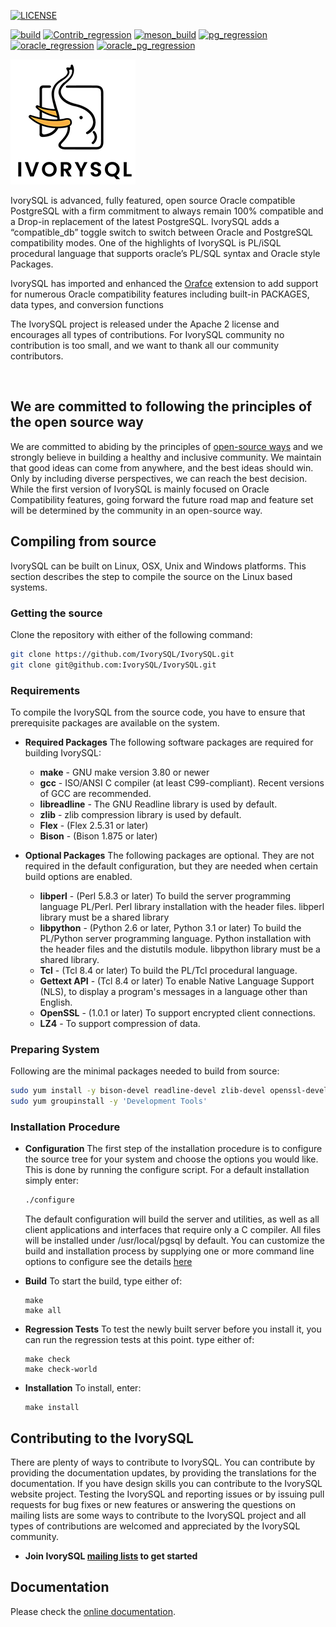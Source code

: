 [![LICENSE](https://img.shields.io/badge/license-Apache--2.0-blue?logo=apache)](https://github.com/IvorySQL/IvorySQL/blob/IVORY_REL_3_STABLE/LICENSE)

[![build](https://github.com/IvorySQL/IvorySQL/actions/workflows/build.yml/badge.svg?branch=IVORY_REL_3_STABLE&event=push)](https://github.com/IvorySQL/IvorySQL/actions/workflows/build.yml)
[![Contrib_regression](https://github.com/IvorySQL/IvorySQL/actions/workflows/contrib_regression.yml/badge.svg?branch=IVORY_REL_3_STABLE&event=push)](https://github.com/IvorySQL/IvorySQL/actions/workflows/contrib_regression.yml)
[![meson_build](https://github.com/IvorySQL/IvorySQL/actions/workflows/meson_build.yml/badge.svg?branch=IVORY_REL_3_STABLE&event=push)](https://github.com/IvorySQL/IvorySQL/actions/workflows/meson_build.yml)
[![pg_regression](https://github.com/IvorySQL/IvorySQL/actions/workflows/pg_regression.yml/badge.svg?branch=IVORY_REL_3_STABLE&event=push)](https://github.com/IvorySQL/IvorySQL/actions/workflows/pg_regression.yml)
[![oracle_regression](https://github.com/IvorySQL/IvorySQL/actions/workflows/oracle_regression.yml/badge.svg?branch=IVORY_REL_3_STABLE&event=push)](https://github.com/IvorySQL/IvorySQL/actions/workflows/oracle_regression.yml)
[![oracle_pg_regression](https://github.com/IvorySQL/IvorySQL/actions/workflows/oracle_pg_regression.yml/badge.svg?branch=IVORY_REL_3_STABLE&event=push)](https://github.com/IvorySQL/IvorySQL/actions/workflows/oracle_pg_regression.yml)

![IvorySQL](https://github.com/IvorySQL/Ivory-www/blob/main/static/img/IvorySQL-black.png?raw=true)

IvorySQL is advanced, fully featured, open source Oracle compatible PostgreSQL with a firm commitment to always remain 100% compatible and a Drop-in replacement of the latest PostgreSQL. IvorySQL adds a “compatible_db” toggle switch to switch between Oracle and PostgreSQL compatibility modes.
One of the highlights of IvorySQL is PL/iSQL procedural language that supports oracle’s PL/SQL syntax and Oracle style Packages.

IvorySQL has imported and enhanced the [Orafce](https://github.com/orafce/orafce) extension to add support
for numerous Oracle compatibility features including built-in PACKAGES, data types, and conversion functions

The IvorySQL project is released under the Apache 2 license and encourages all types of contributions. For IvorySQL community no contribution is too small, and we want to thank all our community contributors.

</br>

## We are committed to following the principles of the open source way
We are committed to abiding by the principles of [open-source ways](https://opensource.com/open-source-way) and we strongly believe in building a healthy and inclusive community. We maintain that good ideas can come from anywhere, and the best ideas should win. Only by including diverse perspectives, we can reach the best decision. While the first version of IvorySQL is mainly focused on Oracle Compatibility features, going forward the future road map and feature set will be determined by the community in an open-source way.
</br>

## Compiling from source
IvorySQL can be built on Linux, OSX, Unix and Windows platforms. This section describes the step to compile the source on the Linux based systems.

### Getting the source
Clone the repository with either of the following command:

```bash
git clone https://github.com/IvorySQL/IvorySQL.git
git clone git@github.com:IvorySQL/IvorySQL.git
```


### Requirements

To compile the IvorySQL from the source code, you have to ensure that prerequisite packages are available on the system.

* **Required Packages** The following software packages are required for
  building IvorySQL:

  * **make** - GNU make version 3.80 or newer
  * **gcc** - ISO/ANSI C compiler (at least C99-compliant). Recent versions of
    GCC are recommended.
  * **libreadline** - The GNU Readline library is used by default. 
  * **zlib** - zlib compression library is used by default.
  * **Flex** - (Flex 2.5.31 or later)
  * **Bison** - (Bison 1.875 or later)

* **Optional Packages** The following packages are optional. They are not
  required in the default configuration, but they are needed when certain build
  options are enabled.

  * **libperl** - (Perl 5.8.3 or later) To build the server programming language
    PL/Perl. Perl library installation with the header files. libperl library
    must be a shared library
  * **libpython** - (Python 2.6 or later, Python 3.1 or later) To build the
    PL/Python server programming language. Python installation with the header
    files and the distutils module. libpython library must be a shared library.
  * **Tcl** - (Tcl 8.4 or later) To build the PL/Tcl procedural language.
  * **Gettext API** - (Tcl 8.4 or later) To enable Native Language Support
    (NLS), to display a program's messages in a language other than English.
  * **OpenSSL** - (1.0.1 or later) To support encrypted client connections.
  * **LZ4** - To support compression of data.



### Preparing System
Following are the minimal packages needed to build from source:

```bash
sudo yum install -y bison-devel readline-devel zlib-devel openssl-devel wget
sudo yum groupinstall -y 'Development Tools'
```
### Installation Procedure

* **Configuration** The first step of the installation procedure is to configure
  the source tree for your system and choose the options you would like. This is
  done by running the configure script. For a default installation simply enter:
  ```bash
  ./configure
  ```
  The default configuration will build the server and utilities, as well as all
  client applications and interfaces that require only a C compiler. All files
  will be installed under /usr/local/pgsql by default. You can customize the
  build and installation process by supplying one or more command line options
  to configure see the details
  [here](https://www.postgresql.org/docs/current/install-procedure.html#CONFIGURE-OPTIONS)

* **Build** To start the build, type either of:
  ```
  make
  make all
  ```
* **Regression Tests** To test the newly built server before you install it, you
  can run the regression tests at this point. type either of:
  ```
  make check
  make check-world
  ```
* **Installation** To install, enter:
  ```
  make install
  ```

## Contributing to the IvorySQL
There are plenty of ways to contribute to IvorySQL. You can contribute by providing the documentation updates, by providing the
translations for the documentation. If you have design skills you can contribute to the IvorySQL website project.
Testing the IvorySQL and reporting issues or by issuing pull requests for bug fixes or new features or answering the questions
on mailing lists are some ways to contribute to the IvorySQL project and all types of contributions are welcomed and appreciated
by the IvorySQL community.

* **Join IvorySQL [mailing lists](http://lists.ivorysql.org) to get started**

## Documentation
Please check the [online documentation](https://www.ivorysql.org/docs/next/intro).
